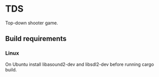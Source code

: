 # TDS

Top-down shooter game.

## Build requirements

### Linux

On Ubuntu install libasound2-dev and libsdl2-dev before running cargo build.
